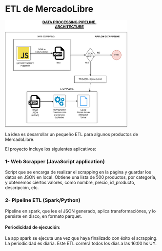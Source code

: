 # ETL de MercadoLibre

<img src="media/arquitectura.png" width="400" height="350">


La idea es desarrollar un pequeño ETL para algunos productos de MercadoLibre.


El proyecto incluye los siguientes aplicativos:

### 1- Web Scrapper (JavaScript application)
Script que se encarga de realizar el scrapping en la página y guardar los datos en JSON en local.
Obtiene una lista de 500 productos, por categoría, y obtenemos ciertos valores, como nombre, precio, id_producto, descripción, etc.

### 2- Pipeline ETL (Spark/Python)
Pipeline en spark, que lee el JSON generado, aplica transformaciónes, y lo persiste en disco, en formato parquet.


#### Periodicidad de ejecución:
La app spark se ejecuta una vez que haya finalizado con éxito el scrapping. La periodicidad es diaria. Este ETL correrá todos los dias a las 16:00 hs UY.
